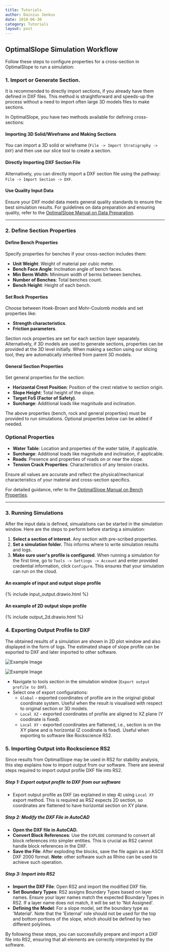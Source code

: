 ```yaml
---
title: Tutorials 
author: Dainius Jenkus
date: 2010-06-30
category: Tutorials
layout: post
---
```



## OptimalSlope Simulation Workflow

Follow these steps to configure properties for a cross-section in OptimalSlope to run a simulation:
### 1. Import or Generate Section.

It is recommended to directly import sections, if you already have them defined in DXF files. This method is straightforward and speeds-up the process without a need to import often large 3D models files to make sections.

In OptimalSlope, you have two methods available for defining cross-sections:

#### Importing 3D Solid/Wireframe and Making Sections
You can import a 3D solid or wireframe (`File -> Import Stratigraphy -> DXF`) and then use our slice tool to create a section. 

#### Directly Importing DXF Section File
Alternatively, you can directly import a DXF section file using the pathway: `File -> Import Section -> DXF`. 
#### Use Quality Input Data
Ensure your DXF model data meets general quality standards to ensure the best simulation results. For guidelines on data preparation and ensuring quality, refer to the [OptimalSlope Manual on Data Preparation](https://optimalslope.github.io/manual/pages/Data%20Suitability/7-data/).

---
### 2. Define Section Properties


#### Define Bench Properties
Specify properties for benches if your cross-section includes them:
- **Unit Weight**: Weight of material per cubic meter.
- **Bench Face Angle**: Inclination angle of bench faces.
- **Min Berm Width**: Minimum width of berms between benches.
- **Number of Benches**: Total benches count.
- **Bench Height**: Height of each bench.

#### Set Rock Properties
Choose between Hoek-Brown and Mohr-Coulomb models and set properties like:
- **Strength characteristics**.
- **Friction parameters**.

Section rock properties are set for each section layer separately. Alternatively, if 3D models are used to generate sections, properties can be provided at the 3D level initially. When making a section using our slicing tool, they are automatically inherited from parent 3D models. 

#### General Section Properties
Set general properties for the section:
- **Horizontal Crest Position**: Position of the crest relative to section origin.
- **Slope Height**: Total height of the slope.
- **Target FoS (Factor of Safety)**.
- **Surcharge**: Additional loads like magnitude and inclination.
 
The above properties (bench, rock and general properties) must be provided to run simulations. Optional properties below can be added if needed.

### Optional Properties
- **Water Table**: Location and properties of the water table, if applicable.
- **Surcharge**:  Additional loads like magnitude and inclination, if applicable.
- **Roads**: Presence and properties of roads on or near the slope.
- **Tension Crack Properties**: Characteristics of any tension cracks.

Ensure all values are accurate and reflect the physical/mechanical characteristics of your material and cross-section specifics.

For detailed guidance, refer to the [OptimalSlope Manual on Bench Properties](https://optimalslope.github.io/manual/pages/properties/6-properties/#bench-properties).

---
 
### 3. Running Simulations

After the input data is defined, simualations can be started in the simulation window. Here are the steps to perform before starting a simulation:
1. **Select a section of interest**. Any section with pre-scribed properties.
2. **Set a simulation folder.** This informs where to write simulation results and logs.
3. **Make sure user's profile is configured**. When running a simulation for the first time, go to `Tools -> Settings -> Account` and enter provided credential information, click `Configure`. This ensures that your simulation can run on the cloud.

#### An example of input and output slope profile

{% include input_output.drawio.html %}

#### An example of 2D output slope profile

{% include output_2d.drawio.html %}


### 4. Exporting Output Profile to DXF
 
The obtained results of a simulation are shown in 2D plot window and also displayed in the form of logs. The estimated shape of slope profile can be exported to DXF and later imported to other software.

![Example Image](https://OptimalSlope.github.io/manual/assets/tutorial/export.png "Export output")

![Example Image](https://OptimalSlope.github.io/manual/assets/tutorial/output_ex1.png "Export output")


- Navigate to tools section in the simulation window (`Export output profile to DXF`).
- Select one of export configurations:
    - `Global` - exported coordinates of profile are in the original global coordinate system. Useful when the result is visualised with respect to original section or 3D models.
    - `Local XZ` - exported coordinates of profile are aligned to XZ plane (Y coodinate is fixed).
    - `Local XY` - exported coordinates are flattened, i.e., section is on the XY plane and is horizontal (Z coodinate is fixed). Useful when exporting to software like Rockscience RS2.




 
### 5. Importing Output into Rockscience RS2

Since results from OptimalSlope may be used in RS2 for stability analysis, this step explains how to import output from our software. There are several steps required to import output profile DXF file into RS2. 
##### Step 1: Export output profile to DXF from our software
 - Export output profile as DXF (as explained in step 4) using `Local XY` export method. This is required as RS2 expects 2D section, so coordinates are flattened to have horizontal section on XY plane.
##### Step 2: Modify the DXF File in AutoCAD
- **Open the DXF file in AutoCAD.**
- **Convert Block References**: Use the `EXPLODE` command to convert all block references into simpler entities. This is crucial as RS2 cannot handle block references in the DXF.
- **Save the File**: After exploding the blocks, save the file again as an ASCII DXF 2000 format.
**Note**: other software such as Rhino can be used to achieve such operation.
##### Step 3: Import into RS2
- **Import the DXF File**: Open RS2 and import the modified DXF file.
- **Set Boundary Types**: RS2 assigns Boundary Types based on layer names. Ensure your layer names match the expected Boundary Types in RS2. If a layer name does not match, it will be set to 'Not Assigned'.
- **Defining the Model**: For a slope model, set the boundary type as 'Material'. Note that the 'External' role should not be used for the top and bottom portions of the slope, which should be defined by two different polylines.

By following these steps, you can successfully prepare and import a DXF file into RS2, ensuring that all elements are correctly interpreted by the software.

 

